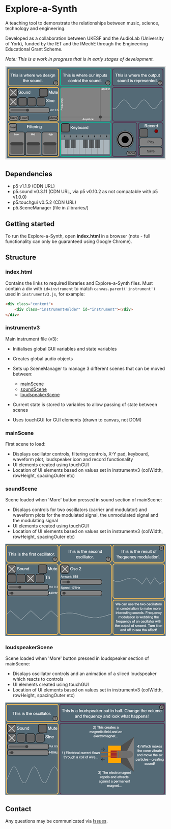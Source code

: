 # Explore-a-Synth
A teaching tool to demonstrate the relationships between music, science, technology and engineering. 

Developed as a collaboration between UKESF and the AudioLab (University of York), funded by the IET and the IMechE through the Engineering Educational Grant Scheme.

*Note: This is a work in progress that is in early stages of development.*

![The first scene of the Explore-a-Synth, showing the synthesiser controls, user pitch controls and plotted waveform.](img/mainScene.png)

## Dependencies
* p5 v1.1.9 (CDN URL)
* p5.sound v0.3.11 (CDN URL, via p5 v0.10.2 as not compatable with p5 v1.0.0)
* p5.touchgui v0.5.2 (CDN URL)
* p5.SceneManager (file in /libraries/)

## Getting started
To run the Explore-a-Synth, open **index.html** in a browser (note - full functionality can only be guaranteed using Google Chrome).

## Structure
### index.html
Contains the links to required libraries and Explore-a-Synth files.
Must contain a div with `id=instrument` to match `canvas.parent('instrument')` used in `instrumentv3.js`, for example:
```html
<div class="content">
	<div class="instrumentHolder" id="instrument"></div>
</div>
```
### instrumentv3
Main instrument file (v3):
- Initialises global GUI variables and state variables
- Creates global audio objects
- Sets up SceneManager to manage 3 different scenes that can be moved between:

	* [mainScene](#mainScene)
	* [soundScene](#soundScene)
	* [loudspeakerScene](#loudspeakerScene)

- Current state is stored to variables to allow passing of state between scenes
- Uses touchGUI for GUI elements (drawn to canvas, not DOM)

### mainScene
First scene to load:
- Displays oscillator controls, filtering controls, X-Y pad, keyboard, waveform plot, loudspeaker icon and record functionality
- UI elements created using touchGUI
- Location of UI elements based on values set in instrumentv3 (colWidth, rowHeight, spacingOuter etc)

### soundScene
Scene loaded when 'More' button pressed in sound section of mainScene:
- Displays controls for two oscillators (carrier and modulator) and waveform plots for the modulated signal, the unmodulated signal and the modulating signal
- UI elements created using touchGUI
- Location of UI elements based on values set in instrumentv3 (colWidth, rowHeight, spacingOuter etc)

![The second scene of the Explore-a-Synth, showing the synthesiser controls for the two oscillators used in frequency modulation synthesis.](img/soundScene.png)

### loudspeakerScene
Scene loaded when 'More' button pressed in loudspeaker section of mainScene:
- Displays oscillator controls and an animation of a sliced loudspeaker which reacts to controls
- UI elements created using touchGUI
- Location of UI elements based on values set in instrumentv3 (colWidth, rowHeight, spacingOuter etc)

![The third scene of the Explore-a-Synth, showing the synthesiser controls and responsive animated loudspeaker graphic.](img/loudspeakerScene.png)

## Contact
Any questions may be communicated via [Issues](https://github.com/tibbakoi/explore-a-synth/issues).
